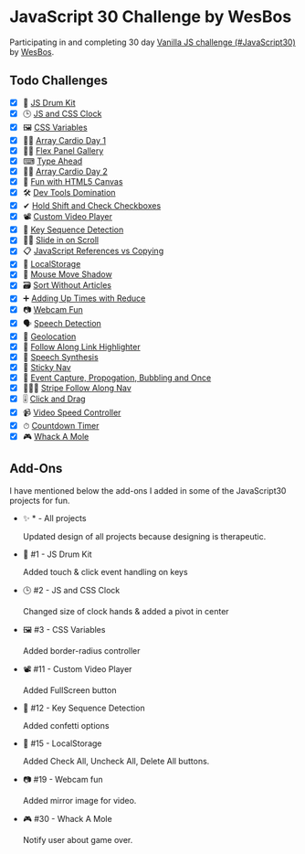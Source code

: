 # JavaScript 30 Challenge by WesBos

Participating in and completing 30 day [Vanilla JS challenge (#JavaScript30)](https://javascript30.com/) by [WesBos](https://wesbos.com/).

## Todo Challenges

- [x] 🥁 [JS Drum Kit](https://javascript30.ayushgupta.tech/01-JS-Drum-Kit/index.html)
- [x] 🕒 [JS and CSS Clock](https://javascript30.ayushgupta.tech/02-JS-CSS-Clock/index.html)
- [x] 🖼 [CSS Variables](https://javascript30.ayushgupta.tech/03-CSS-Variables/index.html)
- [x] 🕺🏻 [Array Cardio Day 1](https://javascript30.ayushgupta.tech/04-Array-Cardio-1/index.html)
- [x] 💪🏻 [Flex Panel Gallery](https://javascript30.ayushgupta.tech/04-Array-Cardio-1/index.html)
- [x] ⌨ [Type Ahead](https://javascript30.ayushgupta.tech/06-Type-Ahead/index.html)
- [x] 💃🏻 [Array Cardio Day 2](https://javascript30.ayushgupta.tech/07-Array-Cardio-2/index.html)
- [x] 🌈 [Fun with HTML5 Canvas](https://javascript30.ayushgupta.tech/08-HTML5-Canvas/index.html)
- [x] 🛠 [Dev Tools Domination](https://javascript30.ayushgupta.tech/09-Dev-Tools/index.html)
- [x] ✔ [Hold Shift and Check Checkboxes](https://javascript30.ayushgupta.tech/10-Multiple-Check-Shift/index.html)
- [x] 📽 [Custom Video Player](https://javascript30.ayushgupta.tech/11-Custom-Video-Player/index.html)
- [x] 🎊 [Key Sequence Detection](https://javascript30.ayushgupta.tech/12-Key-Sequence-Detection/index.html)
- [x] 🤜🏻 [Slide in on Scroll](https://javascript30.ayushgupta.tech/13-Slide-In-On-Scroll/index.html)
- [x] 📋 [JavaScript References vs Copying](https://javascript30.ayushgupta.tech/14-JS-Reference-Vs-Copy/index.html)
- [x] 🏪 [LocalStorage](https://javascript30.ayushgupta.tech/15-Localstorage/index.html)
- [x] 🐁 [Mouse Move Shadow](https://javascript30.ayushgupta.tech/16-Mousemove-Shadow/index.html)
- [x] 🗃 [Sort Without Articles](https://javascript30.ayushgupta.tech/17-Sort-Without-Articles/index.html)
- [x] ➕ [Adding Up Times with Reduce](https://javascript30.ayushgupta.tech/18-Add-Time-With-Reduce/index.html)
- [x] 📷 [Webcam Fun](https://javascript30.ayushgupta.tech/19-Webcam-Fun/index.html)
- [x] 🗣 [Speech Detection](https://javascript30.ayushgupta.tech/20-Speech-Recognition/index.html)
- [x] 📌 [Geolocation](https://javascript30.ayushgupta.tech/21-Geolocation/index.html)
- [x] 🔗 [Follow Along Link Highlighter](https://javascript30.ayushgupta.tech/22-Follow-Along-Link/index.html)
- [x] 💬 [Speech Synthesis](https://javascript30.ayushgupta.tech/23-Speech-Synthesis/index.html)
- [x] 🍡 [Sticky Nav](https://javascript30.ayushgupta.tech/24-Sticky-Nav/index.html)
- [x] 💭 [Event Capture, Propogation, Bubbling and Once](https://javascript30.ayushgupta.tech/25-EventCapture-Propogation-Bubbling/index.html)
- [x] 🏃🏻‍♂️ [Stripe Follow Along Nav](https://javascript30.ayushgupta.tech/26-Stripe-Nav/index.html)
- [x] 🎚 [Click and Drag](https://javascript30.ayushgupta.tech/27-Click-Drag-Scroll/index.html)
- [x] 📹 [Video Speed Controller](https://javascript30.ayushgupta.tech/28-Video-Speed-Controller/index.html)
- [x] ⏱ [Countdown Timer](https://javascript30.ayushgupta.tech/29-Countdown-Timer/index.html)
- [x] 🎮 [Whack A Mole](https://javascript30.ayushgupta.tech/30-Whack-A-Mole/index.html)

## Add-Ons

I have mentioned below the add-ons I added in some of the JavaScript30 projects for fun.

- ✨ * - All projects

  Updated design of all projects because designing is therapeutic.

- 🥁 #1 - JS Drum Kit

  Added touch & click event handling on keys

- 🕒 #2 - JS and CSS Clock

  Changed size of clock hands & added a pivot in center

- 🖼 #3 - CSS Variables

  Added border-radius controller

- 📽 #11 - Custom Video Player

  Added FullScreen button

- 🎊 #12 - Key Sequence Detection

  Added confetti options

- 🏪 #15 - LocalStorage

  Added Check All, Uncheck All, Delete All buttons.

- 📷 #19 - Webcam fun

  Added mirror image for video.

- 🎮 #30 - Whack A Mole

  Notify user about game over.